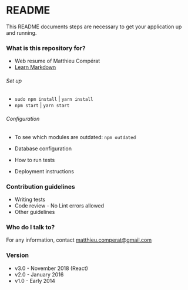 # README #

This README documents steps are necessary to get your application up and running.

### What is this repository for? ###

* Web resume of Matthieu Compérat
* [Learn Markdown](https://bitbucket.org/tutorials/markdowndemo)

###### Set up ######
* `sudo npm install` | `yarn install`
* `npm start` | `yarn start`

###### Configuration ######

* To see which modules are outdated: `npm outdated`

* Database configuration
* How to run tests
* Deployment instructions

### Contribution guidelines ###

* Writing tests
* Code review - No Lint errors allowed
* Other guidelines

### Who do I talk to? ###

For any information, contact matthieu.comperat@gmail.com

### Version ###
* v3.0 - November 2018 (React)
* v2.0 - January 2016
* v1.0 - Early 2014